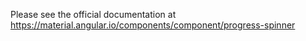 Please see the official documentation at https://material.angular.io/components/component/progress-spinner